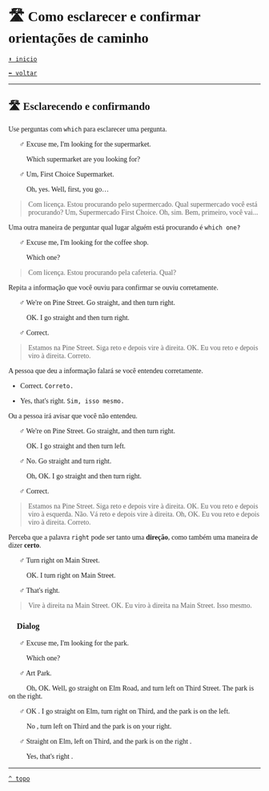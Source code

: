 <font face="Calibri">

# 🛣️ Como esclarecer e confirmar orientações de caminho

[`⬆️ inicio`](../../EF%20Route.md)

[`⬅️ voltar`](../Iniciante%202.md)

---

## 🛣️ Esclarecendo e confirmando

Use perguntas com `which` para esclarecer uma pergunta.

🧔🏻‍♂️ Excuse me, I'm looking for the supermarket.

👩🏻‍🦰 Which supermarket are you looking for?

🧔🏻‍♂️ Um, First Choice Supermarket.

👩🏻‍🦰 Oh, yes. Well, first, you go…

> Com licença. Estou procurando pelo supermercado.
> Qual supermercado você está procurando?
> Um, Supermercado First Choice.
> Oh, sim. Bem, primeiro, você vai...

Uma outra maneira de perguntar qual lugar alguém está procurando é `which one?`

🧔🏻‍♂️ Excuse me, I'm looking for the coffee shop.

👩🏻‍🦰 Which one?

> Com licença. Estou procurando pela cafeteria.
> Qual?

Repita a informação que você ouviu para confirmar se ouviu corretamente.

🧔🏻‍♂️ We're on Pine Street. Go straight, and then turn right.

👩🏻‍🦰 OK. I go straight and then turn right.

🧔🏻‍♂️ Correct.

> Estamos na Pine Street. Siga reto e depois vire à direita.
> OK. Eu vou reto e depois viro à direita.
> Correto.

A pessoa que deu a informação falará se você entendeu corretamente.

+ Correct.
  `Correto.`

+ Yes, that's right.
  `Sim, isso mesmo.`

Ou a pessoa irá avisar que você não entendeu.

🧔🏻‍♂️ We're on Pine Street. Go straight, and then turn right.

👩🏻‍🦰 OK. I go straight and then turn left.

🧔🏻‍♂️ No. Go straight and turn right.

👩🏻‍🦰 Oh, OK. I go straight and then turn right.

🧔🏻‍♂️ Correct.

> Estamos na Pine Street. Siga reto e depois vire à direita.
> OK. Eu vou reto e depois viro à esquerda.
> Não. Vá reto e depois vire à direita.
> Oh, OK. Eu vou reto e depois viro à direita.
> Correto.

Perceba que a palavra `right` pode ser tanto uma **direção**, como também uma maneira de dizer **certo**.

🧔🏻‍♂️ Turn right on Main Street.

👩🏻‍🦰 OK. I turn right on Main Street.

🧔🏻‍♂️ That's right.

> Vire à direita na Main Street.
> OK. Eu viro à direita na Main Street.
> Isso mesmo.

### 💬 Dialog

🧔🏻‍♂️ Excuse me, I'm looking for the park.

👩🏻‍🦰 Which one?

🧔🏻‍♂️ Art Park.

👩🏻‍🦰 Oh, OK. Well, go straight on Elm Road, and turn left on Third Street. The park is on the right.

🧔🏻‍♂️ OK . I go straight on Elm, turn right on Third, and the park is on the left.

👩🏻‍🦰 No , turn left on Third and the park is on your right.

🧔🏻‍♂️ Straight on Elm, left on Third, and the park is on the right .

👩🏻‍🦰 Yes, that's right .

---

[`^ topo`](#-Como-esclarecer-e-confirmar-orientações-de-caminho)
</font>
